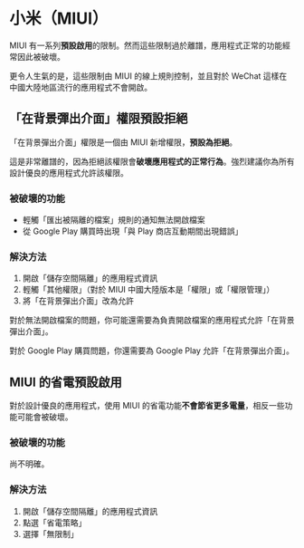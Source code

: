 # 小米（MIUI）

MIUI 有一系列**預設啟用**的限制。然而這些限制過於離譜，應用程式正常的功能經常因此被破壞。

更令人生氣的是，這些限制由 MIUI 的線上規則控制，並且對於 WeChat 這樣在中國大陸地區流行的應用程式不會開啟。

## 「在背景彈出介面」權限預設拒絕

「在背景彈出介面」權限是一個由 MIUI 新增權限，**預設為拒絕**。

這是非常離譜的，因為拒絕該權限會**破壞應用程式的正常行為**。強烈建議你為所有設計優良的應用程式允許該權限。

### 被破壞的功能

* 輕觸「匯出被隔離的檔案」規則的通知無法開啟檔案
* 從 Google Play 購買時出現「與 Play 商店互動期間出現錯誤」

### 解決方法

1. 開啟「儲存空間隔離」的應用程式資訊
2. 輕觸「其他權限」（對於 MIUI 中國大陸版本是「權限」或「權限管理」）
3. 將「在背景彈出介面」改為允許

對於無法開啟檔案的問題，你可能還需要為負責開啟檔案的應用程式允許「在背景彈出介面」。

對於 Google Play 購買問題，你還需要為 Google Play 允許「在背景彈出介面」。

## MIUI 的省電預設啟用

對於設計優良的應用程式，使用 MIUI 的省電功能**不會節省更多電量**，相反一些功能可能會被破壞。

### 被破壞的功能

尚不明確。

### 解決方法

1. 開啟「儲存空間隔離」的應用程式資訊
2. 點選「省電策略」
3. 選擇「無限制」